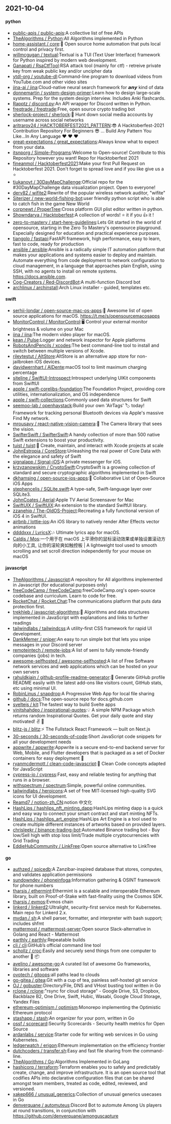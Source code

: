 ## 2021-10-04

#### python
* [public-apis / public-apis](https://github.com/public-apis/public-apis):A collective list of free APIs
* [TheAlgorithms / Python](https://github.com/TheAlgorithms/Python):All Algorithms implemented in Python
* [home-assistant / core](https://github.com/home-assistant/core):🏡
Open source home automation that puts local control and privacy first.
* [willmcgugan / textual](https://github.com/willmcgugan/textual):Textual is a TUI (Text User Interface) framework for Python inspired by modern web development.
* [Ganapati / RsaCtfTool](https://github.com/Ganapati/RsaCtfTool):RSA attack tool (mainly for ctf) - retreive private key from weak public key and/or uncipher data
* [ytdl-org / youtube-dl](https://github.com/ytdl-org/youtube-dl):Command-line program to download videos from YouTube.com and other video sites
* [jina-ai / jina](https://github.com/jina-ai/jina):Cloud-native neural search framework for 𝙖𝙣𝙮 kind of data
* [donnemartin / system-design-primer](https://github.com/donnemartin/system-design-primer):Learn how to design large-scale systems. Prep for the system design interview. Includes Anki flashcards.
* [Rapptz / discord.py](https://github.com/Rapptz/discord.py):An API wrapper for Discord written in Python.
* [freqtrade / freqtrade](https://github.com/freqtrade/freqtrade):Free, open source crypto trading bot
* [sherlock-project / sherlock](https://github.com/sherlock-project/sherlock):🔎
Hunt down social media accounts by username across social networks
* [aritraroy24 / HACKTOBERFEST2021_PATTERN](https://github.com/aritraroy24/HACKTOBERFEST2021_PATTERN):😎
A Hacktoberfest-2021 Contribution Repository For Beginners
😎
... Build Any Pattern You Like...In Any Language
❤
❤
❤
* [great-expectations / great_expectations](https://github.com/great-expectations/great_expectations):Always know what to expect from your data.
* [itsnporg / Simple-Programs](https://github.com/itsnporg/Simple-Programs):Welcome to Open-source! Contribute to this Repository however you want! Repo for Hacktoberfest 2021
* [fineanmol / Hacktoberfest2021](https://github.com/fineanmol/Hacktoberfest2021):Make your first Pull Request on Hacktoberfest 2021. Don't forget to spread love and if you like give us a
⭐️
* [tjukanovt / 30DayMapChallenge](https://github.com/tjukanovt/30DayMapChallenge):Official repo for the #30DayMapChallenge data visualization project. Open to everyone!
* [derv82 / wifite2](https://github.com/derv82/wifite2):Rewrite of the popular wireless network auditor, "wifite"
* [Siterizer / new-world-fishing-bot](https://github.com/Siterizer/new-world-fishing-bot):user friendly python script who is able to catch fish in the game New World
* [corpnewt / ProperTree](https://github.com/corpnewt/ProperTree):Cross platform GUI plist editor written in python.
* [Showndarya / Hacktoberfest](https://github.com/Showndarya/Hacktoberfest):A collection of words!
⭐
it if you
👍
it !
* [zero-to-mastery / start-here-guidelines](https://github.com/zero-to-mastery/start-here-guidelines):Lets Git started in the world of opensource, starting in the Zero To Mastery's opensource playground. Especially designed for education and practical experience purposes.
* [tiangolo / fastapi](https://github.com/tiangolo/fastapi):FastAPI framework, high performance, easy to learn, fast to code, ready for production
* [ansible / ansible](https://github.com/ansible/ansible):Ansible is a radically simple IT automation platform that makes your applications and systems easier to deploy and maintain. Automate everything from code deployment to network configuration to cloud management, in a language that approaches plain English, using SSH, with no agents to install on remote systems. https://docs.ansible.com.
* [Cog-Creators / Red-DiscordBot](https://github.com/Cog-Creators/Red-DiscordBot):A multi-function Discord bot
* [archlinux / archinstall](https://github.com/archlinux/archinstall):Arch Linux installer - guided, templates etc.

#### swift
* [serhii-londar / open-source-mac-os-apps](https://github.com/serhii-londar/open-source-mac-os-apps):🚀
Awesome list of open source applications for macOS. https://t.me/s/opensourcemacosapps
* [MonitorControl / MonitorControl](https://github.com/MonitorControl/MonitorControl):🖥
Control your external monitor brightness & volume on your Mac
* [iina / iina](https://github.com/iina/iina):The modern video player for macOS.
* [kean / Pulse](https://github.com/kean/Pulse):Logger and network inspector for Apple platforms
* [RobotsAndPencils / xcodes](https://github.com/RobotsAndPencils/xcodes):The best command-line tool to install and switch between multiple versions of Xcode.
* [rileytestut / AltStore](https://github.com/rileytestut/AltStore):AltStore is an alternative app store for non-jailbroken iOS devices.
* [davidwernhart / AlDente](https://github.com/davidwernhart/AlDente):macOS tool to limit maximum charging percentage
* [siteline / SwiftUI-Introspect](https://github.com/siteline/SwiftUI-Introspect):Introspect underlying UIKit components from SwiftUI
* [apple / swift-corelibs-foundation](https://github.com/apple/swift-corelibs-foundation):The Foundation Project, providing core utilities, internationalization, and OS independence
* [apple / swift-collections](https://github.com/apple/swift-collections):Commonly used data structures for Swift
* [seemoo-lab / openhaystack](https://github.com/seemoo-lab/openhaystack):Build your own 'AirTags'
🏷
today! Framework for tracking personal Bluetooth devices via Apple's massive Find My network.
* [mrousavy / react-native-vision-camera](https://github.com/mrousavy/react-native-vision-camera):📸
The Camera library that sees the vision.
* [SwifterSwift / SwifterSwift](https://github.com/SwifterSwift/SwifterSwift):A handy collection of more than 500 native Swift extensions to boost your productivity.
* [tuist / tuist](https://github.com/tuist/tuist):🚀
Create, maintain, and interact with Xcode projects at scale
* [JohnEstropia / CoreStore](https://github.com/JohnEstropia/CoreStore):Unleashing the real power of Core Data with the elegance and safety of Swift
* [signalapp / Signal-iOS](https://github.com/signalapp/Signal-iOS):A private messenger for iOS.
* [krzyzanowskim / CryptoSwift](https://github.com/krzyzanowskim/CryptoSwift):CryptoSwift is a growing collection of standard and secure cryptographic algorithms implemented in Swift
* [dkhamsing / open-source-ios-apps](https://github.com/dkhamsing/open-source-ios-apps):📱
Collaborative List of Open-Source iOS Apps
* [stephencelis / SQLite.swift](https://github.com/stephencelis/SQLite.swift):A type-safe, Swift-language layer over SQLite3.
* [JohnCoates / Aerial](https://github.com/JohnCoates/Aerial):Apple TV Aerial Screensaver for Mac
* [SwiftUIX / SwiftUIX](https://github.com/SwiftUIX/SwiftUIX):An extension to the standard SwiftUI library.
* [zzanehip / The-OldOS-Project](https://github.com/zzanehip/The-OldOS-Project):Recreating a fully functional version of iOS 4 in SwiftUI.
* [airbnb / lottie-ios](https://github.com/airbnb/lottie-ios):An iOS library to natively render After Effects vector animations
* [ddddxxx / LyricsX](https://github.com/ddddxxx/LyricsX):🎶
Ultimate lyrics app for macOS.
* [Caldis / Mos](https://github.com/Caldis/Mos):一个用于在 macOS 上平滑你的鼠标滚动效果或单独设置滚动方向的小工具, 让你的滚轮爽如触控板 | A lightweight tool used to smooth scrolling and set scroll direction independently for your mouse on macOS

#### javascript
* [TheAlgorithms / Javascript](https://github.com/TheAlgorithms/Javascript):A repository for All algorithms implemented in Javascript (for educational purposes only)
* [freeCodeCamp / freeCodeCamp](https://github.com/freeCodeCamp/freeCodeCamp):freeCodeCamp.org's open-source codebase and curriculum. Learn to code for free.
* [RocketChat / Rocket.Chat](https://github.com/RocketChat/Rocket.Chat):The communications platform that puts data protection first.
* [trekhleb / javascript-algorithms](https://github.com/trekhleb/javascript-algorithms):📝
Algorithms and data structures implemented in JavaScript with explanations and links to further readings
* [tailwindlabs / tailwindcss](https://github.com/tailwindlabs/tailwindcss):A utility-first CSS framework for rapid UI development.
* [DankMemer / sniper](https://github.com/DankMemer/sniper):An easy to run simple bot that lets you snipe messages in your Discord server
* [remoteintech / remote-jobs](https://github.com/remoteintech/remote-jobs):A list of semi to fully remote-friendly companies (jobs) in tech.
* [awesome-selfhosted / awesome-selfhosted](https://github.com/awesome-selfhosted/awesome-selfhosted):A list of Free Software network services and web applications which can be hosted on your own servers
* [rahuldkjain / github-profile-readme-generator](https://github.com/rahuldkjain/github-profile-readme-generator):🚀
Generate GitHub profile README easily with the latest add-ons like visitors count, GitHub stats, etc using minimal UI.
* [RobinLinus / snapdrop](https://github.com/RobinLinus/snapdrop):A Progressive Web App for local file sharing
* [github / docs](https://github.com/github/docs):The open-source repo for docs.github.com
* [sveltejs / kit](https://github.com/sveltejs/kit):The fastest way to build Svelte apps
* [vinitshahdeo / inspirational-quotes](https://github.com/vinitshahdeo/inspirational-quotes):💡
A simple NPM Package which returns random Inspirational Quotes. Get your daily quote and stay motivated!
✌️
🌸
* [blitz-js / blitz](https://github.com/blitz-js/blitz):⚡️
The Fullstack React Framework — built on Next.js
* [30-seconds / 30-seconds-of-code](https://github.com/30-seconds/30-seconds-of-code):Short JavaScript code snippets for all your development needs
* [appwrite / appwrite](https://github.com/appwrite/appwrite):Appwrite is a secure end-to-end backend server for Web, Mobile, and Flutter developers that is packaged as a set of Docker containers for easy deployment
🚀
* [ryanmcdermott / clean-code-javascript](https://github.com/ryanmcdermott/clean-code-javascript):🛁
Clean Code concepts adapted for JavaScript
* [cypress-io / cypress](https://github.com/cypress-io/cypress):Fast, easy and reliable testing for anything that runs in a browser.
* [withspectrum / spectrum](https://github.com/withspectrum/spectrum):Simple, powerful online communities.
* [tailwindlabs / heroicons](https://github.com/tailwindlabs/heroicons):A set of free MIT-licensed high-quality SVG icons for UI development.
* [Reamd7 / notion-zh_CN](https://github.com/Reamd7/notion-zh_CN):notion 中文化
* [HashLips / hashlips_nft_minting_dapp](https://github.com/HashLips/hashlips_nft_minting_dapp):HashLips minting dapp is a quick and easy way to connect your smart contract and start minting NFTs.
* [HashLips / hashlips_art_engine](https://github.com/HashLips/hashlips_art_engine):HashLips Art Engine is a tool used to create multiple different instances of artworks based on provided layers.
* [chrisleekr / binance-trading-bot](https://github.com/chrisleekr/binance-trading-bot):Automated Binance trading bot - Buy low/Sell high with stop loss limit/Trade multiple cryptocurrencies with Grid Trading
* [EddieHubCommunity / LinkFree](https://github.com/EddieHubCommunity/LinkFree):Open source alternative to LinkTree

#### go
* [authzed / spicedb](https://github.com/authzed/spicedb):A Zanzibar-inspired database that stores, computes, and validates application permissions
* [sundowndev / phoneinfoga](https://github.com/sundowndev/phoneinfoga):Information gathering & OSINT framework for phone numbers
* [tharsis / ethermint](https://github.com/tharsis/ethermint):Ethermint is a scalable and interoperable Ethereum library, built on Proof-of-Stake with fast-finality using the Cosmos SDK.
* [tharsis / evmos](https://github.com/tharsis/evmos):Evmos chain
* [linkerd / linkerd2](https://github.com/linkerd/linkerd2):Ultralight, security-first service mesh for Kubernetes. Main repo for Linkerd 2.x.
* [mvdan / sh](https://github.com/mvdan/sh):A shell parser, formatter, and interpreter with bash support; includes shfmt
* [mattermost / mattermost-server](https://github.com/mattermost/mattermost-server):Open source Slack-alternative in Golang and React - Mattermost
* [earthly / earthly](https://github.com/earthly/earthly):Repeatable builds
* [cli / cli](https://github.com/cli/cli):GitHub’s official command line tool
* [schollz / croc](https://github.com/schollz/croc):Easily and securely send things from one computer to another
🐊
📦
* [avelino / awesome-go](https://github.com/avelino/awesome-go):A curated list of awesome Go frameworks, libraries and software
* [ovotech / gitoops](https://github.com/ovotech/gitoops):all paths lead to clouds
* [go-gitea / gitea](https://github.com/go-gitea/gitea):Git with a cup of tea, painless self-hosted git service
* [OJ / gobuster](https://github.com/OJ/gobuster):Directory/File, DNS and VHost busting tool written in Go
* [rclone / rclone](https://github.com/rclone/rclone):"rsync for cloud storage" - Google Drive, S3, Dropbox, Backblaze B2, One Drive, Swift, Hubic, Wasabi, Google Cloud Storage, Yandex Files
* [ethereum-optimism / optimism](https://github.com/ethereum-optimism/optimism):Monorepo implementing the Optimistic Ethereum protocol
* [stashapp / stash](https://github.com/stashapp/stash):An organizer for your porn, written in Go
* [ossf / scorecard](https://github.com/ossf/scorecard):Security Scorecards - Security health metrics for Open Source
* [ardanlabs / service](https://github.com/ardanlabs/service):Starter code for writing web services in Go using Kubernetes.
* [ledgerwatch / erigon](https://github.com/ledgerwatch/erigon):Ethereum implementation on the efficiency frontier
* [dutchcoders / transfer.sh](https://github.com/dutchcoders/transfer.sh):Easy and fast file sharing from the command-line.
* [TheAlgorithms / Go](https://github.com/TheAlgorithms/Go):Algorithms Implemented in GoLang
* [hashicorp / terraform](https://github.com/hashicorp/terraform):Terraform enables you to safely and predictably create, change, and improve infrastructure. It is an open source tool that codifies APIs into declarative configuration files that can be shared amongst team members, treated as code, edited, reviewed, and versioned.
* [xakep666 / unusual_generics](https://github.com/xakep666/unusual_generics):Collection of unusual generics usecases in Go
* [denverquane / automuteus](https://github.com/denverquane/automuteus):Discord Bot to automute Among Us players at round transitions, in conjunction with https://github.com/denverquane/amonguscapture
